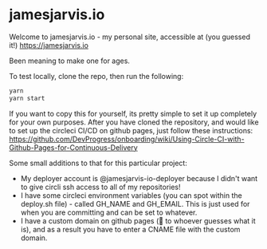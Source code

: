 # jamesjarvis.io

Welcome to jamesjarvis.io - my personal site, accessible at (you guessed it!) https://jamesjarvis.io

Been meaning to make one for ages.

To test locally, clone the repo, then run the following:

```bash
yarn
yarn start
```

If you want to copy this for yourself, its pretty simple to set it up completely for your own purposes.
After you have cloned the repository, and would like to set up the circleci CI/CD on github pages, just follow these instructions:
https://github.com/DevProgress/onboarding/wiki/Using-Circle-CI-with-Github-Pages-for-Continuous-Delivery

Some small additions to that for this particular project:

- My deployer account is @jamesjarvis-io-deployer because I didn't want to give circli ssh access to all of my repositories!
- I have some circleci environment variables (you can spot within the deploy.sh file) - called GH_NAME and GH_EMAIL. This is just used for when you are committing and can be set to whatever.
- I have a custom domain on github pages (🌟 to whoever guesses what it is), and as a result you have to enter a CNAME file with the custom domain.
